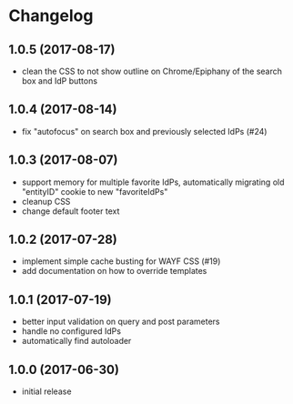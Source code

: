 # Changelog

## 1.0.5 (2017-08-17)
- clean the CSS to not show outline on Chrome/Epiphany of the search box and 
  IdP buttons

## 1.0.4 (2017-08-14)
- fix "autofocus" on search box and previously selected IdPs (#24)

## 1.0.3 (2017-08-07)
- support memory for multiple favorite IdPs, automatically migrating old 
  "entityID" cookie to new "favoriteIdPs"
- cleanup CSS
- change default footer text

## 1.0.2 (2017-07-28)
- implement simple cache busting for WAYF CSS (#19)
- add documentation on how to override templates

## 1.0.1 (2017-07-19)
- better input validation on query and post parameters
- handle no configured IdPs
- automatically find autoloader

## 1.0.0 (2017-06-30)
- initial release
